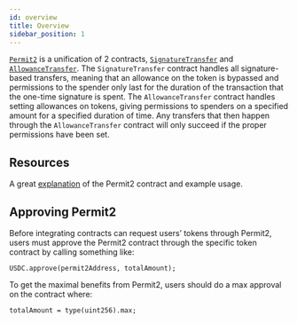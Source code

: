 ```yaml
---
id: overview
title: Overview
sidebar_position: 1
---
```


[`Permit2`](https://github.com/Uniswap/permit2) is a unification of 2 contracts, [`SignatureTransfer`](./reference/signature-transfer.md) and [`AllowanceTransfer`](./reference/allowance-transfer.md). The `SignatureTransfer` contract handles all signature-based transfers, meaning that an allowance on the token is bypassed and permissions to the spender only last for the duration of the transaction that the one-time signature is spent. The `AllowanceTransfer` contract handles setting allowances on tokens, giving permissions to spenders on a specified amount for a specified duration of time. Any transfers that then happen through the `AllowanceTransfer` contract will only succeed if the proper permissions have been set.

## Resources

A great [explanation](https://github.com/dragonfly-xyz/useful-solidity-patterns/tree/main/patterns/permit2) of the Permit2 contract and example usage.

## Approving Permit2

Before integrating contracts can request users’ tokens through Permit2, users must approve the Permit2 contract through the specific token contract by calling something like:

```solidity
USDC.approve(permit2Address, totalAmount);
```

To get the maximal benefits from Permit2, users should do a max approval on the contract where: 
```solidity
totalAmount = type(uint256).max;
```


